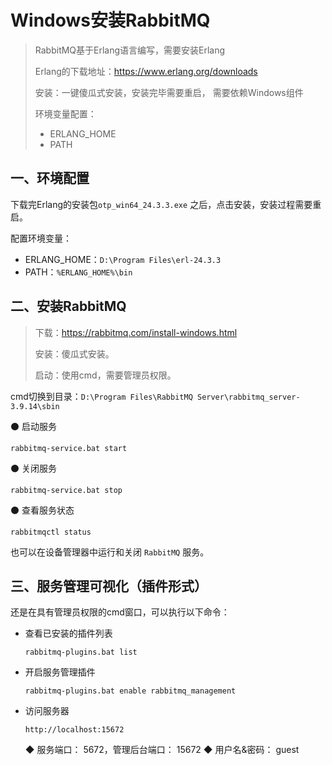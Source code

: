 # Windows安装RabbitMQ  

> RabbitMQ基于Erlang语言编写，需要安装Erlang  
>
> Erlang的下载地址：https://www.erlang.org/downloads  
>
> 安装：一键傻瓜式安装，安装完毕需要重启， 需要依赖Windows组件  
>
> 环境变量配置：
>
> * ERLANG_HOME
> * PATH

## 一、环境配置

下载完Erlang的安装包`otp_win64_24.3.3.exe` 之后，点击安装，安装过程需要重启。

配置环境变量：

* ERLANG_HOME：`D:\Program Files\erl-24.3.3`
* PATH：`%ERLANG_HOME%\bin`

## 二、安装RabbitMQ

> 下载：https://rabbitmq.com/install-windows.html  
>
> 安装：傻瓜式安装。
>
> 启动：使用cmd，需要管理员权限。

cmd切换到目录：`D:\Program Files\RabbitMQ Server\rabbitmq_server-3.9.14\sbin`

⚫ 启动服务

```shell
rabbitmq-service.bat start
```

⚫ 关闭服务

```shell
rabbitmq-service.bat stop
```

⚫ 查看服务状态

```shell
rabbitmqctl status  
```

也可以在设备管理器中运行和关闭 `RabbitMQ` 服务。

## 三、服务管理可视化（插件形式）  

还是在具有管理员权限的cmd窗口，可以执行以下命令：

* 查看已安装的插件列表  

  ```shell
  rabbitmq-plugins.bat list
  ```

* 开启服务管理插件

  ```shell
  rabbitmq-plugins.bat enable rabbitmq_management
  ```

* 访问服务器

  ```shell
  http://localhost:15672
  ```

  ◆ 服务端口： 5672，管理后台端口： 15672
  ◆ 用户名&密码： guest  